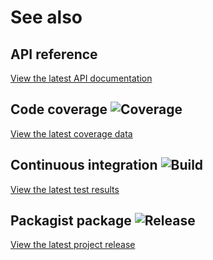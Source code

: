 # See also

## API reference
[View the latest API documentation](https://cedx.github.io/akismet.php/api)

## Code coverage ![Coverage](https://coveralls.io/repos/github/cedx/akismet.php/badge.svg)
[View the latest coverage data](https://coveralls.io/github/cedx/akismet.php)

## Continuous integration ![Build](https://travis-ci.org/cedx/akismet.php.svg)
[View the latest test results](https://travis-ci.org/cedx/akismet.php)

## Packagist package ![Release](https://img.shields.io/packagist/v/cedx/akismet.svg)
[View the latest project release](https://packagist.org/packages/cedx/akismet)
